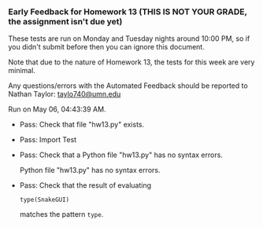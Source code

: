 ### Early Feedback for Homework 13 (THIS IS NOT YOUR GRADE, the assignment isn't due yet)

These tests are run on Monday and Tuesday nights around 10:00 PM, so if you didn't submit before then you can ignore this document.

Note that due to the nature of Homework 13, the tests for this week are very minimal.

Any questions/errors with the Automated Feedback should be reported to Nathan Taylor: taylo740@umn.edu

Run on May 06, 04:43:39 AM.

+ Pass: Check that file "hw13.py" exists.

+ Pass: Import Test

+ Pass: Check that a Python file "hw13.py" has no syntax errors.

    Python file "hw13.py" has no syntax errors.



+ Pass: 
Check that the result of evaluating
   ```
   type(SnakeGUI)
   ```
   matches the pattern `type`.

   





